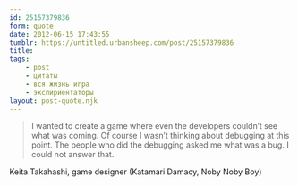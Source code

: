 ```yaml
---
id: 25157379836
form: quote
date: 2012-06-15 17:43:55
tumblr: https://untitled.urbansheep.com/post/25157379836
title: 
tags:
    - post
    - цитаты
    - вся жизнь игра
    - экспириентаторы
layout: post-quote.njk
---
```


<blockquote>
I wanted to create a game where even the developers couldn’t see what was coming. Of course I wasn’t thinking about debugging at this point. The people who did the debugging asked me what was a bug. I could not answer that.
</blockquote>

Keita Takahashi, game designer (Katamari Damacy, Noby Noby Boy)
